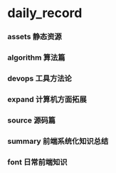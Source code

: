 # daily_record


### assets 静态资源
### algorithm 算法篇

### devops 工具方法论

### expand 计算机方面拓展

### source 源码篇

### summary 前端系统化知识总结

### font 日常前端知识
